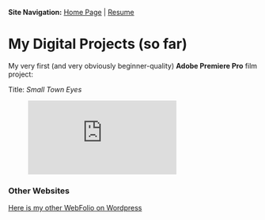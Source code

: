 <b>Site Navigation:</b>
[Home Page](index.md) |
[Resume](resume.md)

# My Digital Projects (so far)

My very first (and very obviously beginner-quality) **Adobe Premiere Pro** film project:

Title: *Small Town Eyes*


<figure class="video_container">
  <iframe src="https://www.youtube.com/embed/W07E3NOc7pQ" frameborder="0" allowfullscreen="true"> </iframe>
</figure>



### Other Websites

[Here is my other WebFolio on Wordpress](https://sites.psu.edu/mborgiadigportfolio/)
